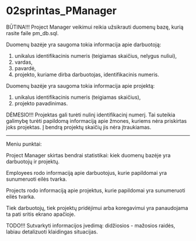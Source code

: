 # 02sprintas_PManager

BŪTINA!!!
Project Manager veikimui reikia užsikrauti duomenų bazę, kurią rasite faile pm_db.sql.

Duomenų bazėje yra saugoma tokia informacija apie darbuotoją:
 1. unikalus identifikacinis numeris (teigiamas skaičius, nelygus nuliui),
 2. vardas,
 3. pavardė,
 4. projekto, kuriame dirba darbuotojas, identifikacinis numeris.
 
Duomenų bazėje yra saugoma tokia informacija apie projektą:
 1. unikalus identifikacinis numeris (teigiamas skaičius),
 2. projekto pavadinimas.

DĖMESIO!!!
Projektas gali turėti nulinį identifikacinį numerį. 
Tai suteikia galimybę turėti papildomą informaciją apie žmones, kuriems nėra priskirtas joks projektas.
Į bendrą projektų skaičių jis nėra įtraukiamas. 

_________________________________________________________________________________________________________

Meniu punktai:

Project Manager skirtas bendrai statistikai: kiek duomenų bazėje yra darbuotojų ir projektų.

Employees rodo informaciją apie darbuotojus, kurie papildomai yra sunumeruoti eilės tvarka.
 
Projects rodo informaciją apie projektus, kurie papildomai yra sunumeruoti eilės tvarka.
 
Tiek darbuotojų, tiek projektų pridėjimui arba koregavimui yra panaudojama ta pati sritis ekrano apačioje.

TODO!!!
Sutvarkyti informacijos įvedimą: didžiosios - mažosios raidės, labiau detalizuoti klaidingas situacijas.

